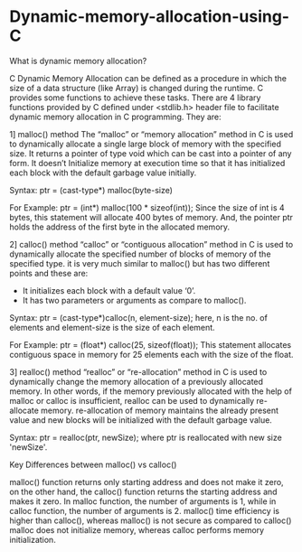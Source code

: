 # Dynamic-memory-allocation-using-C

What is dynamic memory allocation?

C Dynamic Memory Allocation can be defined as a procedure in which the size of a data structure (like Array) is changed during the runtime.
C provides some functions to achieve these tasks. There are 4 library functions provided by C defined under <stdlib.h> header file to facilitate dynamic memory allocation in C programming. They are: 

1] malloc() method
The “malloc” or “memory allocation” method in C is used to dynamically allocate a single large block of memory with the specified size. It returns a pointer of type void which can be cast into a pointer of any form. It doesn’t Initialize memory at execution time so that it has initialized each block with the default garbage value initially. 

Syntax: 
ptr = (cast-type*) malloc(byte-size)

For Example:
ptr = (int*) malloc(100 * sizeof(int));
Since the size of int is 4 bytes, this statement will allocate 400 bytes of memory. And, the pointer ptr holds the address of the first byte in the allocated memory.

2] calloc() method
“calloc” or “contiguous allocation” method in C is used to dynamically allocate the specified number of blocks of memory of the specified type. it is very much similar to malloc() but has two different points and these are:
- It initializes each block with a default value ‘0’.
- It has two parameters or arguments as compare to malloc().

Syntax: 
ptr = (cast-type*)calloc(n, element-size);
here, n is the no. of elements and element-size is the size of each element.

For Example: 
ptr = (float*) calloc(25, sizeof(float));
This statement allocates contiguous space in memory for 25 elements each with the size of the float.
 

3] realloc() method
“realloc” or “re-allocation” method in C is used to dynamically change the memory allocation of a previously allocated memory. In other words, if the memory previously allocated with the help of malloc or calloc is insufficient, realloc can be used to dynamically re-allocate memory. re-allocation of memory maintains the already present value and new blocks will be initialized with the default garbage value.

Syntax: 
ptr = realloc(ptr, newSize);
where ptr is reallocated with new size 'newSize'.

Key Differences between malloc() vs calloc()

malloc() function returns only starting address and does not make it zero, on the other hand, the calloc() function returns the starting address and makes it zero.
In malloc function, the number of arguments is 1, while in calloc function, the number of arguments is 2.
malloc() time efficiency is higher than calloc(), whereas malloc() is not secure as compared to calloc()
malloc does not initialize memory, whereas calloc performs memory initialization.
